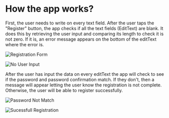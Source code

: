 # How the app works?

First, the user needs to write on every text field. After the user taps the "Register" button, the app checks if all the text fields (EditText) are blank. It does this by retrieving the user input and comparing its length to check it is not zero.
If it is, an error message appears on the bottom of the editText where the error is.

![Registration Form](./Screenshots/Screenshot_20210215_215123.png)

![No User Input](./Screenshots/Screenshot_20210215_215516.png)

After the user has input the data on every editText the app will check to see if the password and password confirmation match. If they don't, then a message will appear letting the user know the registration is not complete. Otherwise, the user will be able to register successfully.

![Password Not Match](./Screenshots/Screenshot_20210215_215751.png)

![Sucessfull Registration](./Screenshots/Screenshot_20210215_215640.png)